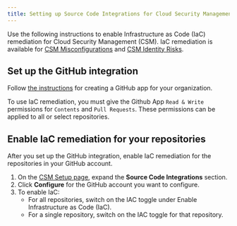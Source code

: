 ```yaml
---
title: Setting up Source Code Integrations for Cloud Security Management
---
```


Use the following instructions to enable Infrastructure as Code (IaC) remediation for Cloud Security Management (CSM). IaC remediation is available for [CSM Misconfigurations][1] and [CSM Identity Risks][2].

## Set up the GitHub integration

Follow [the instructions][3] for creating a GitHub app for your organization.

<div class="alert alert-info">To use IaC remediation, you must give the Github App <code>Read & Write</code> permissions for <code>Contents</code> and <code>Pull Requests</code>. These permissions can be applied to all or select repositories.
</div>

## Enable IaC remediation for your repositories

After you set up the GitHub integration, enable IaC remediation for the repositories in your GitHub account.

1. On the [CSM Setup page][4], expand the **Source Code Integrations** section.
2. Click **Configure** for the GitHub account you want to configure.
3. To enable IaC:
    - For all repositories, switch on the IAC toggle under Enable Infrastructure as Code (IaC).
    - For a single repository, switch on the IAC toggle for that repository.

[1]: /ja/security/cloud_security_management/misconfigurations
[2]: /ja/security/cloud_security_management/identity_risks
[3]: /ja/integrations/github/#link-a-repository-in-your-organization-or-personal-account
[4]: https://app.datadoghq.com/security/configuration/csm/setup